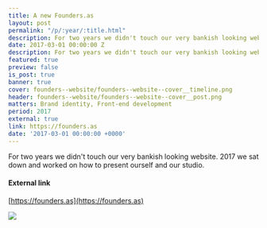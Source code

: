```yaml
---
title: A new Founders.as
layout: post
permalink: "/p/:year/:title.html"
description: For two years we didn't touch our very bankish looking website. 2017 we sat down and worked on how to present ourself and our studio.
date: 2017-03-01 00:00:00 Z
description: For two years we didn't touch our very bankish looking website. 2017 we sat down and worked on how to present ourself and our studio.
featured: true
preview: false
is_post: true
banner: true
cover: founders--website/founders--website--cover__timeline.png
header: founders--website/founders--website--cover__post.png
matters: Brand identity, Front-end development
period: 2017
external: true
link: https://founders.as
date: '2017-03-01 00:00:00 +0000'
---
```


For two years we didn't touch our very bankish looking website. 2017 we sat down and worked on how to present ourself and our studio.

#### External link

[https://founders.as](https://founders.as)

![](../../assets/images/posts/founders--website/founders--website--content--0.png)
